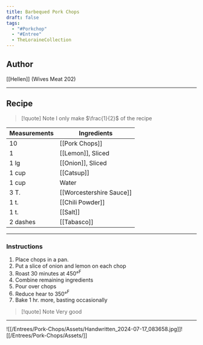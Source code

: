 ```yaml
---
title: Barbequed Pork Chops
draft: false
tags:
  - "#Porkchop"
  - "#Entree"
  - TheLoraineCollection
---
```

## Author
[[Hellen]] (Wives Meat 202)
___
## Recipe 
>[!quote] Note
>I only make $\frac{1}{2}$ of the recipe

| Measurements | Ingredients              |
| :----------- | ------------------------ |
| 10           | [[Pork Chops]]           |
| 1            | [[Lemon]], Sliced        |
| 1 lg         | [[Onion]], Sliced        |
| 1 cup        | [[Catsup]]               |
| 1 cup        | Water                    |
| 3 T.         | [[Worcestershire Sauce]] |
| 1 t.         | [[Chili Powder]]         |
| 1 t.         | [[Salt]]                 |
| 2 dashes     | [[Tabasco]]              |
___
### Instructions
1. Place chops in a pan.
2. Put a slice of onion and lemon on each chop
3. Roast 30 minutes at 450°$^{\text{F}}$
4. Combine remaining ingredients
5. Pour over chops
6. Reduce hear to 350°$^{\text{F}}$
7. Bake 1 hr. more, basting occasionally
>[!quote] Note
>Very good

___
![[/Entrees/Pork-Chops/Assets/Handwritten_2024-07-17_083658.jpg]]![[/Entrees/Pork-Chops/Assets/]]